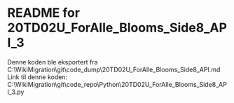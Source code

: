 # README for 20TD02U_ForAlle_Blooms_Side8_API_3
Denne koden ble eksportert fra C:\WikiMigration\git\code_dump\20TD02U_ForAlle_Blooms_Side8_API.md
Link til denne koden: C:\WikiMigration\git\code_repo\Python\20TD02U_ForAlle_Blooms_Side8_API_3.py
